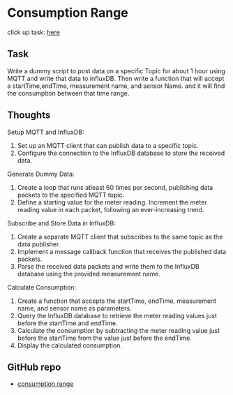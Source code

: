 # Consumption Range

click up task: [here](https://app.clickup.com/t/85zt9qm22)

## Task

Write a dummy script to post data on a specific Topic for about 1 hour using MQTT and write that data to influxDB. Then write a function that will accept a startTime,endTime, measurement name, and sensor Name. and it will find the consumption between that time range.

## Thoughts

Setup MQTT and InfluxDB:

1. Set up an MQTT client that can publish data to a specific topic.
2. Configure the connection to the InfluxDB database to store the received data.

Generate Dummy Data:

1. Create a loop that runs atleast 60 times per second, publishing data packets to the specified MQTT topic.
2. Define a starting value for the meter reading.
   Increment the meter reading value in each packet, following an ever-increasing trend.

Subscribe and Store Data in InfluxDB:

1. Create a separate MQTT client that subscribes to the same topic as the data publisher.
2. Implement a message callback function that receives the published data packets.
3. Parse the received data packets and write them to the InfluxDB database using the provided measurement name.

Calculate Consumption:

1. Create a function that accepts the startTime, endTime, measurement name, and sensor name as parameters.
2. Query the InfluxDB database to retrieve the meter reading values just before the startTime and endTime.
3. Calculate the consumption by subtracting the meter reading value just before the startTime from the value just before the endTime.
4. Display the calculated consumption.

## GitHub repo

- [consumption range](https://github.com/shubham-am-i/consumption-range)
